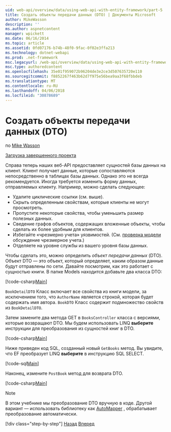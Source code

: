 ```yaml
---
uid: web-api/overview/data/using-web-api-with-entity-framework/part-5
title: Создать объекты передачи данных (DTO) | Документы Microsoft
author: MikeWasson
description: ''
ms.author: aspnetcontent
manager: wpickett
ms.date: 06/16/2014
ms.topic: article
ms.assetid: 0fd07176-b74b-48f0-9fac-0f02e3ffa213
ms.technology: dotnet-webapi
ms.prod: .net-framework
msc.legacyurl: /web-api/overview/data/using-web-api-with-entity-framework/part-5
msc.type: authoredcontent
ms.openlocfilehash: 35e01f959072b96204de3e2ce3d507635720e110
ms.sourcegitcommit: f8852267f463b62d7f975e56bea9aa3f68fbbdeb
ms.translationtype: MT
ms.contentlocale: ru-RU
ms.lasthandoff: 04/06/2018
ms.locfileid: "30878689"
---
```

<a name="create-data-transfer-objects-dtos"></a>Создать объекты передачи данных (DTO)
====================
по [Mike Wasson](https://github.com/MikeWasson)

[Загрузка завершенного проекта](https://github.com/MikeWasson/BookService)

Справа теперь наших веб-API предоставляет сущностей базы данных на клиент. Клиент получает данные, которые сопоставляются непосредственно в таблицах базы данных. Однако это не всегда рекомендуется. Иногда требуется изменить форму данных, отправляемых клиенту. Например, можно сделать следующее:

- Удалите циклические ссылки (см. выше).
- Скрыть определенным свойствам, которые клиенты не могут просмотреть.
- Пропустите некоторые свойства, чтобы уменьшить размер полезных данных.
- Сведение графов объектов, содержащих вложенные объекты, чтобы сделать их более удобным для клиентов.
- Избегайте «чрезмерно учета» уязвимостей. (См. [проверка модели](../../formats-and-model-binding/model-validation-in-aspnet-web-api.md) обсуждение чрезмерное учета.)
- Отделяете на уровне службы из вашего уровня базы данных.

Чтобы сделать это, можно определить *объект передачи данных* (DTO). Объект DTO — это объект, который определяет, каким образом данные будут отправлены по сети. Давайте посмотрим, как это работает с сущностью книги. В папке Models находится добавьте два класса DTO:

[!code-csharp[Main](part-5/samples/sample1.cs)]

`BookDetailDTO` Класс включает все свойства из книги модели, за исключением того, что `AuthorName` является строкой, которая будет содержать имя автора. `BookDTO` Класс содержит подмножество свойств из `BookDetailDTO`.

Затем замените два метода GET в `BooksController` класса с версиями, которые возвращают DTO. Мы будем использовать LINQ **выберите** инструкции для преобразования из сущностей книг в DTO.

[!code-csharp[Main](part-5/samples/sample2.cs)]

Ниже приведен код SQL, созданный новый `GetBooks` метод. Вы увидите, что EF преобразует LINQ **выберите** в инструкцию SQL SELECT.

[!code-sql[Main](part-5/samples/sample3.sql)]

Наконец, измените `PostBook` метод для возврата DTO.

[!code-csharp[Main](part-5/samples/sample4.cs)]

> [!NOTE]
> В этом учебнике мы преобразование DTO вручную в коде. Другой вариант — использовать библиотеку как [AutoMapper](http://automapper.org/) , обрабатывает преобразование автоматически.
> 
> [!div class="step-by-step"]
> [Назад](part-4.md)
> [Вперед](part-6.md)
